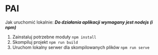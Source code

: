 # PAI

Jak uruchomić lokalnie:
**_Do działania aplikacji wymagany jest nodejs (i npm)_**

1.  Zainstaluj potrzebne moduły
    `npm install`
2.  Skompiluj projekt
    `npm run build`
3.  Uruchom lokalny serwer dla skompilowanych plików
    `npm run serve`
